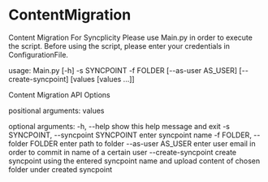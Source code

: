 # ContentMigration
Content Migration For Syncplicity
Please use Main.py in order to execute the script.
Before using the script, please enter your credentials in ConfigurationFile.

usage: Main.py [-h] -s SYNCPOINT -f FOLDER [--as-user AS_USER]
               [--create-syncpoint]
               [values [values ...]]

Content Migration API Options

positional arguments:
  values

optional arguments:
  -h, --help            show this help message and exit
  -s SYNCPOINT, --syncpoint SYNCPOINT
                        enter syncpoint name
  -f FOLDER, --folder FOLDER
                        enter path to folder
  --as-user AS_USER     enter user email in order to commit in name of a
                        certain user
  --create-syncpoint    create syncpoint using the entered syncpoint name and
                        upload content of chosen folder under created
                        syncpoint
                        
